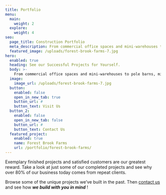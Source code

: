 ```yaml
---
title: Portfolio
menu:
  main:
    weight: 2
  explore:
    weight: 4
seo:
  page_title: Construction Portfolio
  meta_description: From commercial office spaces and mini-warehouses to pole barns and milking parlors, our expert construction team has designed and built it all.
  featured_image: /uploads/forest-brook-farms-7.jpg
hero: 
  enabled: true
  heading: See our Successful Projects for Yourself.
  body: >-
    From commercial office spaces and mini-warehouses to pole barns, milking parlors and equestrian riding arenas, our expert construction team has designed and built it all.
  image:
    image_url: /uploads/forest-brook-farms-7.jpg
  button:
    enabled: false
    open_in_new_tab: true
    button_url: #
    button_text: Visit Us
  button_2:
    enabled: false
    open_in_new_tab: false
    button_url: #
    button_text: Contact Us
  featured_project: 
    enabled: true
    name: Forest Brook Farms
    url: /portfolio/forest-brook-farms/
---
```


Exemplary finished projects and satisfied customers are our greatest reward. Take a look at just some of our completed projects and see why over 80% of our business today comes from repeat clients.

Browse some of the unique projects we’ve built in the past. Then [contact us](/contact/) and see how **_we build with you in mind_** !
